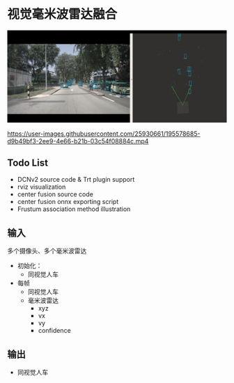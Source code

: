 # 视觉毫米波雷达融合


[![watch this video](doc/centerfusion_baseline.png)](doc/centerfusion_baseline_mini.mp4)



https://user-images.githubusercontent.com/25930661/195578685-d9b49bf3-2ee9-4e66-b21b-03c54f08884c.mp4



## Todo List
- DCNv2 source code & Trt plugin support 
- rviz visualization
- center fusion source code 
- center fusion onnx exporting script
- Frustum association method illustration

## 输入
多个摄像头、多个毫米波雷达

* 初始化： 
  * 同视觉人车
* 每帧
  * 同视觉人车
  * 毫米波雷达
    * xyz
    * vx
    * vy
    * confidence

## 输出
* 同视觉人车

